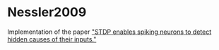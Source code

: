 # Nessler2009
Implementation of the paper ["STDP enables spiking neurons to detect hidden causes of their inputs."](https://papers.nips.cc/paper_files/paper/2009/hash/a5cdd4aa0048b187f7182f1b9ce7a6a7-Abstract.html)
